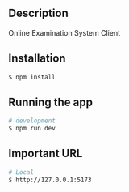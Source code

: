 ## Description

Online Examination System Client

## Installation

```bash
$ npm install
```

## Running the app

```bash
# development
$ npm run dev
```

## Important URL

```bash
# Local
$ http://127.0.0.1:5173
```